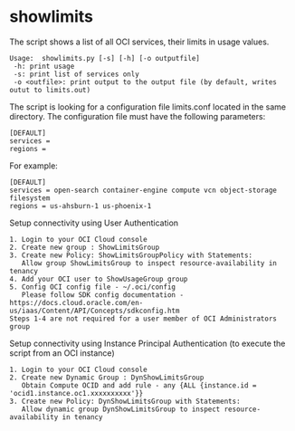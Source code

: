 # showlimits

The script shows a list of all OCI services, their limits in usage values.
```
Usage:  showlimits.py [-s] [-h] [-o outputfile]
 -h: print usage
 -s: print list of services only
 -o <outfile>: print output to the output file (by default, writes outut to limits.out)
```
The script is looking for a configuration file limits.conf located in the same directory. The configuration file must have the following parameters:

```
[DEFAULT]
services =
regions =
```

For example:
```
[DEFAULT]
services = open-search container-engine compute vcn object-storage filesystem
regions = us-ahsburn-1 us-phoenix-1
```

Setup connectivity using User Authentication
```
1. Login to your OCI Cloud console
2. Create new group : ShowLimitsGroup  
3. Create new Policy: ShowLimitsGroupPolicy with Statements:
   Allow group ShowLimitsGroup to inspect resource-availability in tenancy
4. Add your OCI user to ShowUsageGroup group  
5. Config OCI config file - ~/.oci/config
   Please follow SDK config documentation - https://docs.cloud.oracle.com/en-us/iaas/Content/API/Concepts/sdkconfig.htm 
Steps 1-4 are not required for a user member of OCI Administrators group
```

Setup connectivity using Instance Principal Authentication (to execute the script from an OCI instance)
```
1. Login to your OCI Cloud console
2. Create new Dynamic Group : DynShowLimitsGroup  
   Obtain Compute OCID and add rule - any {ALL {instance.id = 'ocid1.instance.oc1.xxxxxxxxxx'}}
3. Create new Policy: DynShowLimitsGroup with Statements:
   Allow dynamic group DynShowLimitsGroup to inspect resource-availability in tenancy
```



